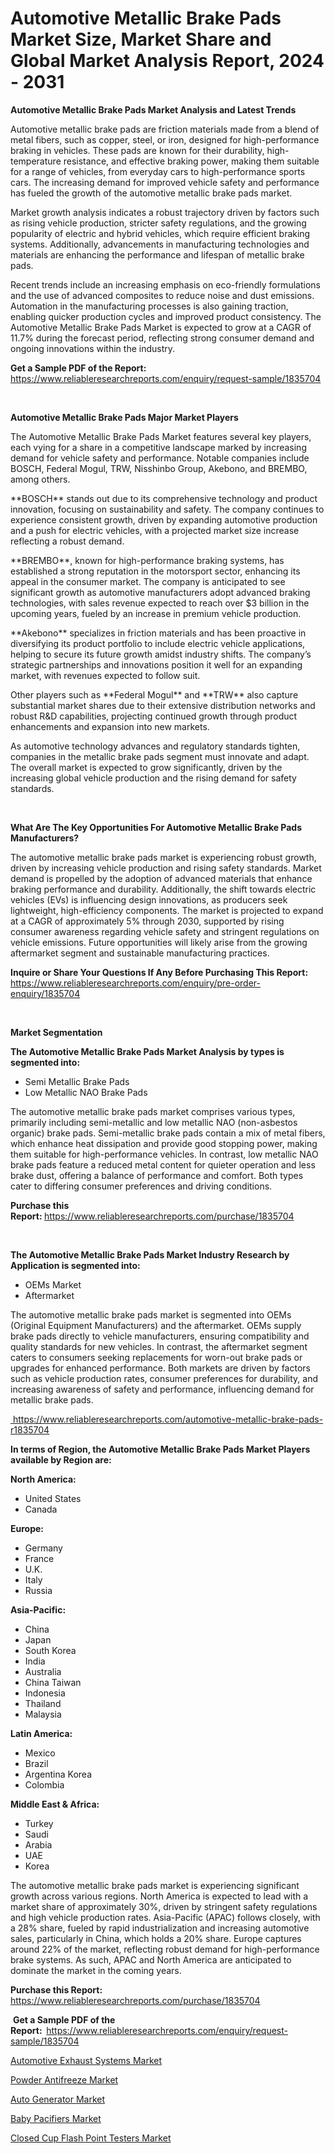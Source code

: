 <p><h1>Automotive Metallic Brake Pads Market Size, Market Share and Global Market Analysis Report, 2024 - 2031</h1></p><p><strong>Automotive Metallic Brake Pads Market Analysis and Latest Trends</strong></p>
<p><p>Automotive metallic brake pads are friction materials made from a blend of metal fibers, such as copper, steel, or iron, designed for high-performance braking in vehicles. These pads are known for their durability, high-temperature resistance, and effective braking power, making them suitable for a range of vehicles, from everyday cars to high-performance sports cars. The increasing demand for improved vehicle safety and performance has fueled the growth of the automotive metallic brake pads market.</p><p>Market growth analysis indicates a robust trajectory driven by factors such as rising vehicle production, stricter safety regulations, and the growing popularity of electric and hybrid vehicles, which require efficient braking systems. Additionally, advancements in manufacturing technologies and materials are enhancing the performance and lifespan of metallic brake pads.</p><p>Recent trends include an increasing emphasis on eco-friendly formulations and the use of advanced composites to reduce noise and dust emissions. Automation in the manufacturing processes is also gaining traction, enabling quicker production cycles and improved product consistency. The Automotive Metallic Brake Pads Market is expected to grow at a CAGR of 11.7% during the forecast period, reflecting strong consumer demand and ongoing innovations within the industry.</p></p>
<p><strong>Get a Sample PDF of the Report:&nbsp;</strong> <a href="https://www.reliableresearchreports.com/enquiry/request-sample/1835704?utm_campaign=24&utm_medium=2&utm_source=Github&utm_content=ia&utm_term=16102024&utm_id=automotive-metallic-brake-pads">https://www.reliableresearchreports.com/enquiry/request-sample/1835704</a></p>
<p>&nbsp;</p>
<p><strong>Automotive Metallic Brake Pads Major Market Players</strong></p>
<p><p>The Automotive Metallic Brake Pads Market features several key players, each vying for a share in a competitive landscape marked by increasing demand for vehicle safety and performance. Notable companies include BOSCH, Federal Mogul, TRW, Nisshinbo Group, Akebono, and BREMBO, among others.</p><p>**BOSCH** stands out due to its comprehensive technology and product innovation, focusing on sustainability and safety. The company continues to experience consistent growth, driven by expanding automotive production and a push for electric vehicles, with a projected market size increase reflecting a robust demand.</p><p>**BREMBO**, known for high-performance braking systems, has established a strong reputation in the motorsport sector, enhancing its appeal in the consumer market. The company is anticipated to see significant growth as automotive manufacturers adopt advanced braking technologies, with sales revenue expected to reach over $3 billion in the upcoming years, fueled by an increase in premium vehicle production.</p><p>**Akebono** specializes in friction materials and has been proactive in diversifying its product portfolio to include electric vehicle applications, helping to secure its future growth amidst industry shifts. The company’s strategic partnerships and innovations position it well for an expanding market, with revenues expected to follow suit.</p><p>Other players such as **Federal Mogul** and **TRW** also capture substantial market shares due to their extensive distribution networks and robust R&D capabilities, projecting continued growth through product enhancements and expansion into new markets.</p><p>As automotive technology advances and regulatory standards tighten, companies in the metallic brake pads segment must innovate and adapt. The overall market is expected to grow significantly, driven by the increasing global vehicle production and the rising demand for safety standards.</p></p>
<p>&nbsp;</p>
<p><strong>What Are The Key Opportunities For Automotive Metallic Brake Pads Manufacturers?</strong></p>
<p><p>The automotive metallic brake pads market is experiencing robust growth, driven by increasing vehicle production and rising safety standards. Market demand is propelled by the adoption of advanced materials that enhance braking performance and durability. Additionally, the shift towards electric vehicles (EVs) is influencing design innovations, as producers seek lightweight, high-efficiency components. The market is projected to expand at a CAGR of approximately 5% through 2030, supported by rising consumer awareness regarding vehicle safety and stringent regulations on vehicle emissions. Future opportunities will likely arise from the growing aftermarket segment and sustainable manufacturing practices.</p></p>
<p><strong>Inquire or Share Your Questions If Any Before Purchasing This Report:</strong> <a href="https://www.reliableresearchreports.com/enquiry/pre-order-enquiry/1835704?utm_campaign=24&utm_medium=2&utm_source=Github&utm_content=ia&utm_term=16102024&utm_id=automotive-metallic-brake-pads">https://www.reliableresearchreports.com/enquiry/pre-order-enquiry/1835704</a></p>
<p>&nbsp;</p>
<p><strong>Market Segmentation</strong></p>
<p><strong>The Automotive Metallic Brake Pads Market Analysis by types is segmented into:</strong></p>
<p><ul><li>Semi Metallic Brake Pads</li><li>Low Metallic NAO Brake Pads</li></ul></p>
<p><p>The automotive metallic brake pads market comprises various types, primarily including semi-metallic and low metallic NAO (non-asbestos organic) brake pads. Semi-metallic brake pads contain a mix of metal fibers, which enhance heat dissipation and provide good stopping power, making them suitable for high-performance vehicles. In contrast, low metallic NAO brake pads feature a reduced metal content for quieter operation and less brake dust, offering a balance of performance and comfort. Both types cater to differing consumer preferences and driving conditions.</p></p>
<p><strong>Purchase this Report:&nbsp;</strong><a href="https://www.reliableresearchreports.com/purchase/1835704?utm_campaign=24&utm_medium=2&utm_source=Github&utm_content=ia&utm_term=16102024&utm_id=automotive-metallic-brake-pads">https://www.reliableresearchreports.com/purchase/1835704</a></p>
<p>&nbsp;</p>
<p><strong>The Automotive Metallic Brake Pads Market Industry Research by Application is segmented into:</strong></p>
<p><ul><li>OEMs Market</li><li>Aftermarket</li></ul></p>
<p><p>The automotive metallic brake pads market is segmented into OEMs (Original Equipment Manufacturers) and the aftermarket. OEMs supply brake pads directly to vehicle manufacturers, ensuring compatibility and quality standards for new vehicles. In contrast, the aftermarket segment caters to consumers seeking replacements for worn-out brake pads or upgrades for enhanced performance. Both markets are driven by factors such as vehicle production rates, consumer preferences for durability, and increasing awareness of safety and performance, influencing demand for metallic brake pads.</p></p>
<p><a href="https://www.reliableresearchreports.com/automotive-metallic-brake-pads-r1835704?utm_campaign=24&utm_medium=2&utm_source=Github&utm_content=ia&utm_term=16102024&utm_id=automotive-metallic-brake-pads">&nbsp;https://www.reliableresearchreports.com/automotive-metallic-brake-pads-r1835704</a></p>
<p><strong>In terms of Region, the Automotive Metallic Brake Pads Market Players available by Region are:</strong></p>
<p>
    <p> <strong> North America: </strong>
        <ul>
            <li>United States</li>
            <li>Canada</li>
        </ul>
        </p> 
    <p> <strong> Europe: </strong>
        <ul>
            <li>Germany</li>
            <li>France</li>
            <li>U.K.</li>
            <li>Italy</li>
            <li>Russia</li>
        </ul>
        </p> 
    <p> <strong> Asia-Pacific: </strong>
        <ul>
            <li>China</li>
            <li>Japan</li>
            <li>South Korea</li>
            <li>India</li>
            <li>Australia</li>
            <li>China Taiwan</li>
            <li>Indonesia</li>
            <li>Thailand</li>
            <li>Malaysia</li>
        </ul>
        </p> 
    <p> <strong> Latin America: </strong>
        <ul>
            <li>Mexico</li>
            <li>Brazil</li>
            <li>Argentina Korea</li>
            <li>Colombia</li>
        </ul>
        </p> 
    <p> <strong> Middle East & Africa: </strong>
        <ul>
            <li>Turkey</li>
            <li>Saudi</li>
            <li>Arabia</li>
            <li>UAE</li>
            <li>Korea</li>
        </ul>
    </p>
    </p>
<p><p>The automotive metallic brake pads market is experiencing significant growth across various regions. North America is expected to lead with a market share of approximately 30%, driven by stringent safety regulations and high vehicle production rates. Asia-Pacific (APAC) follows closely, with a 28% share, fueled by rapid industrialization and increasing automotive sales, particularly in China, which holds a 20% share. Europe captures around 22% of the market, reflecting robust demand for high-performance brake systems. As such, APAC and North America are anticipated to dominate the market in the coming years.</p></p>
<p><strong>Purchase this Report: </strong><a href="https://www.reliableresearchreports.com/purchase/1835704?utm_campaign=24&utm_medium=2&utm_source=Github&utm_content=ia&utm_term=16102024&utm_id=automotive-metallic-brake-pads">https://www.reliableresearchreports.com/purchase/1835704</a></p>
<p>&nbsp;<strong>Get a Sample PDF of the Report:&nbsp;&nbsp;</strong><a href="https://www.reliableresearchreports.com/enquiry/request-sample/1835704?utm_campaign=24&utm_medium=2&utm_source=Github&utm_content=ia&utm_term=16102024&utm_id=automotive-metallic-brake-pads">https://www.reliableresearchreports.com/enquiry/request-sample/1835704</a></p>
<p><strong></strong></p>
<p><p><a href="https://www.linkedin.com/pulse/emerging-technologies-reshaping-automotive-exhaust-systems-market-tvokf?utm_campaign=24&utm_medium=2&utm_source=Github&utm_content=ia&utm_term=16102024&utm_id=automotive-metallic-brake-pads">Automotive Exhaust Systems Market</a></p><p><a href="https://www.linkedin.com/pulse/powder-antifreeze-market-overview-regional-outlook-competitive-qhkwe?utm_campaign=24&utm_medium=2&utm_source=Github&utm_content=ia&utm_term=16102024&utm_id=automotive-metallic-brake-pads">Powder Antifreeze Market</a></p><p><a href="https://www.linkedin.com/pulse/disruption-innovation-auto-generator-industry-market-analysis-hboof?utm_campaign=24&utm_medium=2&utm_source=Github&utm_content=ia&utm_term=16102024&utm_id=automotive-metallic-brake-pads">Auto Generator Market</a></p><p><a href="https://github.com/cecilahoi7/Market-Research-Report-List-1/blob/main/baby-pacifiers-market.md?utm_campaign=24&utm_medium=2&utm_source=Github&utm_content=ia&utm_term=16102024&utm_id=automotive-metallic-brake-pads">Baby Pacifiers Market</a></p><p><a href="https://github.com/sakalstgliemsk/Market-Research-Report-List-1/blob/main/closed-cup-flash-point-testers-market.md?utm_campaign=24&utm_medium=2&utm_source=Github&utm_content=ia&utm_term=16102024&utm_id=automotive-metallic-brake-pads">Closed Cup Flash Point Testers Market</a></p></p>